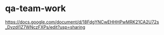 # qa-team-work
https://docs.google.com/document/d/18FdgYNCwEHHHPwMRK21CA2U72s_DvzdI1Z7WNczFXPs/edit?usp=sharing